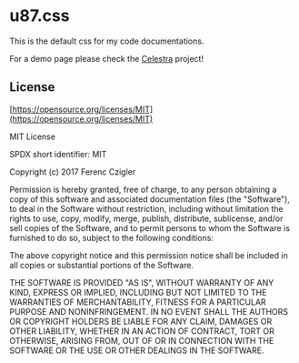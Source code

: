 # u87.css

This is the default css for my code documentations.

For a demo page please check the [Celestra](https://github.com/Serrin/Celestra) project!


## License

[https://opensource.org/licenses/MIT](https://opensource.org/licenses/MIT)

MIT License

SPDX short identifier: MIT

Copyright (c) 2017 Ferenc Czigler

Permission is hereby granted, free of charge, to any person obtaining a copy
of this software and associated documentation files (the "Software"), to deal
in the Software without restriction, including without limitation the rights
to use, copy, modify, merge, publish, distribute, sublicense, and/or sell
copies of the Software, and to permit persons to whom the Software is
furnished to do so, subject to the following conditions:

The above copyright notice and this permission notice shall be included in all
copies or substantial portions of the Software.

THE SOFTWARE IS PROVIDED "AS IS", WITHOUT WARRANTY OF ANY KIND, EXPRESS OR
IMPLIED, INCLUDING BUT NOT LIMITED TO THE WARRANTIES OF MERCHANTABILITY,
FITNESS FOR A PARTICULAR PURPOSE AND NONINFRINGEMENT. IN NO EVENT SHALL THE
AUTHORS OR COPYRIGHT HOLDERS BE LIABLE FOR ANY CLAIM, DAMAGES OR OTHER
LIABILITY, WHETHER IN AN ACTION OF CONTRACT, TORT OR OTHERWISE, ARISING FROM,
OUT OF OR IN CONNECTION WITH THE SOFTWARE OR THE USE OR OTHER DEALINGS IN THE
SOFTWARE.
